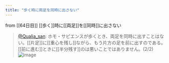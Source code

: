 ```yaml
---
title: "歩く時に両足を同時に出さない"
---
```


from [[64日目]]
[[歩く]]時に[[両足]]を[[同時]]に出さない
> [@Qualia_san](https://twitter.com/Qualia_san/status/1608479181490515969?s=20&t=OF6GRXBBor7a3xav-d8OTA): ホモ・サピエンスが歩くとき、両足を同時に出すことはない。[[片足]]に[[重心を残し]]ながら、もう片方の足を前に出すのである。[[前に進む]]ときに[[半分残す]]のは悪いことではありません。(2/2)
> ![image](https://pbs.twimg.com/media/FlJ2yEiaUAASber.png)
